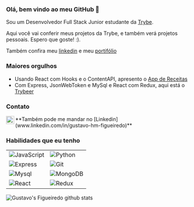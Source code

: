 ### Olá, bem vindo ao meu GitHub 👋

Sou um Desenvolvedor Full Stack Junior estudante da [Trybe](https://www.betrybe.com/).

Aqui você vai conferir meus projetos da Trybe, e também verá projetos pessoais.
Espero que goste! :).

Também confira meu [linkedin](www.linkedin.com/in/gustavo-hm-figueiredo) e meu [portifólio](https://gustaffig.github.io/)

### Maiores orgulhos
- Usando React com Hooks e o ContentAPI, apresento o [App de Receitas](https://github.com/GustafFig/App-de-Receitas)
- Com Express, JsonWebToken e MySql e React com Redux, aqui está o [Trybeer](https://github.com/GustafFig/Trybeer)

### Contato
<a target="_blank" href="mailto:gustavohmfigueiredo@gmail.com">
  <img align="left" alt="Gmail" width="22px" src="https://cdn.jsdelivr.net/npm/simple-icons@v3/icons/gmail.svg" />
</a>
**Também pode me mandar no [Linkedin](www.linkedin.com/in/gustavo-hm-figueiredo)**

### Habilidades que eu tenho
|     |     |
|---  |---  |
| ![JavaScript](https://img.shields.io/badge/-JS-yellow)  	|   	![Python](https://img.shields.io/badge/-Python-blue)|
|	![Express](https://img.shields.io/badge/-Express-orange)  |	![Git](https://img.shields.io/badge/-Git-F05032?style=flat-square&logo=git&logoColor=white)|
| ![Mysql](https://img.shields.io/badge/-MySql-4479A1?style=flat-square&logo=mysql&logoColor=white)  	| ![MongoDB](https://img.shields.io/badge/-MongoDB-13aa52?style=flat-square&logo=mongodb&logoColor=white) |
| ![React](https://img.shields.io/badge/-React-45b8d8?style=flat-square&logo=react&logoColor=white)  	| ![Redux](https://img.shields.io/badge/-Redux-764ABC?style=flat-square&logo=redux&logoColor=white) |

![Gustavo's Figueiredo github stats](https://github-readme-stats.vercel.app/api?username=gustaffig&hide=contribs,prs&count_private=true)

